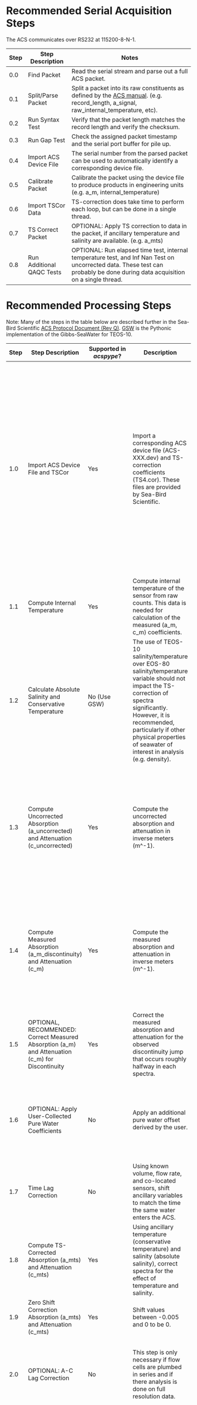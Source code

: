 # Recommended Serial Acquisition Steps
The ACS communicates over RS232 at 115200-8-N-1.

| **Step** | **Step Description**      | **Notes**                                                                                                                                                                                              |
|----------|---------------------------|--------------------------------------------------------------------------------------------------------------------------------------------------------------------------------------------------------|
| 0.0      | Find Packet               | Read the serial stream and parse out a full ACS packet.                                                                                                                                                |
| 0.1      | Split/Parse Packet        | Split a packet into its raw constituents as defined by the [ACS manual](https://www.seabird.com/asset-get.download.jsa?id=69833852764). (e.g. record_length, a_signal, raw_internal_temperature, etc). |
| 0.2      | Run Syntax Test           | Verify that the packet length matches the record length and verify the checksum.                                                                                                                       |
| 0.3      | Run Gap Test              | Check the assigned packet timestamp and the serial port buffer for pile up.                                                                                                                            |
| 0.4      | Import ACS Device File    | The serial number from the parsed packet can be used to automatically identify a corresponding device file.                                                                                            | 
| 0.5      | Calibrate Packet          | Calibrate the packet using the device file to produce products in engineering units (e.g. a_m, internal_temperature)                                                                                   |
| 0.6      | Import TSCor Data         | TS-correction does take time to perform each loop, but can be done in a single thread.                                                                                                                 |                    
| 0.7      | TS Correct Packet         | OPTIONAL: Apply TS correction to data in the packet, if ancillary temperature and salinity are available. (e.g. a_mts)                                                                                 |
| 0.8      | Run Additional QAQC Tests | OPTIONAL: Run elapsed time test, internal temperature test, and Inf Nan Test on uncorrected data. These test can probably be done during data acquisition on a single thread.                          |


# Recommended Processing Steps
Note: Many of the steps in the table below are described further in the Sea-Bird Scientific [ACS Protocol Document (Rev Q)](https://www.seabird.com/asset-get.download.jsa?id=69833852764).
[GSW](https://pypi.org/project/gsw/) is the Pythonic implementation of the Gibbs-SeaWater for TEOS-10.


| **Step** | **Step Description**                                                                             | **Supported in *acspype*?** | **Description**                                                                                                                                                                                                                                                           | **Notes**                                                                                                                                                                                                                                                                                                                                                                 |
|----------|--------------------------------------------------------------------------------------------------|-----------------------------|---------------------------------------------------------------------------------------------------------------------------------------------------------------------------------------------------------------------------------------------------------------------------|---------------------------------------------------------------------------------------------------------------------------------------------------------------------------------------------------------------------------------------------------------------------------------------------------------------------------------------------------------------------------|
| 1.0      | Import ACS Device File and TSCor                                                                 | Yes                         | Import a corresponding ACS device file (ACS-XXX.dev) and TS-correction coefficients (TS4.cor). These files are provided by Sea-Bird Scientific.                                                                                                                           | The TS4.cor file from SBS should be the same for all ACS. *acspype* has these coefficients hardcoded. It is strongly recommended to rename the .dev file to ACS-XXXXX_YYYY-MM-DD.dev, where XXXXX is the zero padded serial number (00011) and YYYY-MM-DD is the date of calibration in the device file, to avoid overwritting device files if stored in the same folder. |
| 1.1      | Compute Internal Temperature                                                                     | Yes                         | Compute internal temperature of the sensor from raw counts. This data is needed for calculation of the measured (a_m, c_m) coefficients.                                                                                                                                  | The external temperature isn't used in processing ACS data, but can also be calculated at this stage.                                                                                                                                                                                                                                                                     |
| 1.2      | Calculate Absolute Salinity and Conservative Temperature                                         | No (Use GSW)                | The use of TEOS-10 salinity/temperature over EOS-80 salinity/temperature variable should not impact the TS-correction of spectra significantly. However, it is recommended, particularly if other physical properties of seawater of interest in analysis (e.g. density). | This requires a co-located CTD or TSG.                                                                                                                                                                                                                                                                                                                                    |
| 1.3      | Compute Uncorrected Absorption (a_uncorrected) and Attenuation (c_uncorrected)                   | Yes                         | Compute the uncorrected absorption and attenuation in inverse meters (m^-1).                                                                                                                                                                                              | This is the first step in the processing chain where the ACS data is converted from raw counts to engineering units. Comparing uncorrected values may be useful in identifying debris or bubbles in the flow path.                                                                                                                                                        |
| 1.4      | Compute Measured Absorption (a_m_discontinuity) and Attenuation (c_m)                            | Yes                         | Compute the measured absorption and attenuation in inverse meters (m^-1).                                                                                                                                                                                                 | *acspype* uses the measured (m) subscript because the filtration state of the medium is unknown. Use of the particulate-gelbstoff (pg), particulate (p), and gelbstoff (g) subscripts should be applied later at user discretion.                                                                                                                                         |
| 1.5      | OPTIONAL, RECOMMENDED: Correct Measured Absorption (a_m) and Attenuation (c_m) for Discontinuity | Yes                         | Correct the measured absorption and attenuation for the observed discontinuity jump that occurs roughly halfway in each spectra.                                                                                                                                          | This step applies a scalar offset to the second half of the spectra to create a smoother spectrum.                                                                                                                                                                                                                                                                        |
| 1.6      | OPTIONAL: Apply User-Collected Pure Water Coefficients                                           | No                          | Apply an additional pure water offset derived by the user.                                                                                                                                                                                                                | This may require multiple calibrations. Linear interpolation between two or more user created offsets will help assess and remove sensor drift.                                                                                                                                                                                                                           |
| 1.7      | Time Lag Correction                                                                              | No                          | Using known volume, flow rate, and co-located sensors, shift ancillary variables to match the time the same water enters the ACS.                                                                                                                                         | This requires a nearby CTD or TSG and knowledge of the flow rate of water pumped through the ACS.                                                                                                                                                                                                                                                                         |
| 1.8      | Compute TS-Corrected Absorption (a_mts) and Attenuation (c_mts)                                  | Yes                         | Using ancillary temperature (conservative temperature) and salinity (absolute salinity), correct spectra for the effect of temperature and salinity.                                                                                                                      | This requires a nearby CTD or TSG. DO NOT USE THE ACS EXTERNAL TEMPERATURE.                                                                                                                                                                                                                                                                                               |
| 1.9      | Zero Shift Correction Absorption (a_mts) and Attenuation (c_mts)                                 | Yes                         | Shift values between -0.005 and 0 to be 0.                                                                                                                                                                                                                                |                                                                                                                                                                                                                                                                                                                                                                           |
| 2.0      | OPTIONAL: A-C Lag Correction                                                                     | No                          | This step is only necessary if flow cells are plumbed in series and if there analysis is done on full resolution data.                                                                                                                                                    | OPTIONAL: This only applies if the flow cells are plumbed in series and you do not intend to resample to coarser time bins.                                                                                                                                                                                                                                               |
| 3.0      | Interpolate to Common Wavelengths                                                                | Yes                         | Linearly interpolate absorption and attenuation variables to common wavelength bins.                                                                                                                                                                                      | Linear interpolation between wavelength bins is not common in ACS literature. However, this makes it significantly easier to perform scattering correction and for comparision between absorption and attenuation.                                                                                                                                                        |
| 3.1      | Correct Absorption for Scattering Using Baseline and Proportional Methods                        | Yes                         | Perform a user selected scattering correction to absorption.                                                                                                                                                                                                              | Baseline, Fixed, and Proportional Scattering Correction are provided by *acspype*. For scattering correction that requires a reference wavelength, 715nm is commonly used. However, *acspype* provides a function that will estimate an optimal reference wavelength by using the first red wavelength (>700nm) that is closes to zero.                                   |
| 4.0      | Run QAQC Tests                                                                                   | Yes                         | Run QAQC tests (see [Recommended QAQC Tests](#Recommended QAQC Tests) table for recommended tests).                                                                                                                                                                       | Elapsed Time Test, Internal Temperature Test, Inf Nan Test, Gross Range Test                                                                                                                                                                                                                                                                                              |
| 4.1      | Remove Poor Quality Spectra Based on QAQC Test Results                                           | No (Use Xarray)             | Remove poor quality spectra from analysis. The results of some may tests provide indication of instrument malfunction, occurrence of debric or bubble in flow, or that the data is suspect because of defined limits in the sensor file.                                  |                                                                                                                                                                                                                                                                                                                                                                           |
| 5.0      | Split into Total (a_pg, c_pg), Particulate (a_p, c_p) and Gelbstoff (a_g, c_g) Measurements      | No                          | At this stage, data can be renamed to match its filtration state. Generally p = pg - g                                                                                                                                                                                    | This stage requires knowledge of the filtration state of the seawater.                                                                                                                                                                                                                                                                                                    |
| 6.0      | Filter and Resample                                                                              | No                          | At this stage, data can be passed through a series of smoothing filters and resampled to user-defined bins.                                                                                                                                                               | This stage requires careful consideration of the required resolution for analysis.                                                                                                                                                                                                                                                                                        |
| 7.0      | Compute Advanced Data Products                                                                   | Yes (Ongoing Development)   | Corrected absorption and attenuation products are used to compute advanced data products (e.g. chlorophyll-a from absorption line height and particulate organic carbon).                                                                                                 | 


# Recommended QAQC Tests
Note: If using *acspype* and a flag of 2 (NOT_EVALUATED) is assigned in these tests, that indicates there was a programmatic failure in the test and an issue should be raised on GitHub.

| **Test Name**             | **Test Description**                                                                                                                                                                                                                                                                                                                                                          | **Recommended Settings**                                                        | **Is QARTOD?** | **Possible Results** | **Notes**                                                                                                                                                                                                                                                                                                                                                  |
|---------------------------|-------------------------------------------------------------------------------------------------------------------------------------------------------------------------------------------------------------------------------------------------------------------------------------------------------------------------------------------------------------------------------|---------------------------------------------------------------------------------|----------------|----------------------|------------------------------------------------------------------------------------------------------------------------------------------------------------------------------------------------------------------------------------------------------------------------------------------------------------------------------------------------------------|
| Gap Test                  | The first stage is to compare the data acquisition time to the host computer clock time. The second stage is to compare the known record length agains the number of bytes in the serial buffer.                                                                                                                                                                              | Time Increment = 0.25 (s)                                                       | Yes            | 4, 1                 |                                                                                                                                                                                                                                                                                                                                                            |
| Syntax Test               | The first stage checks if the registration bytes occur at the beginning of the packet. The second stage checks if the packet contains a pad byte at the end. The third stage compares the length of the packet agains the size of the packet descriptor. The fourth stage compares the record length against the length of the packet. The fifth stage verifies the checksum. | Not Applicable                                                                  | Yes            | 4,1                  |                                                                                                                                                                                                                                                                                                                                                            |
| Elapsed Time Test         | Check the elapsed time in each ACS sample to see if it is collected at a reasonable time since the instrument recieved power. The manufacturer states that the ACS takes up to 10 minutes to warm-up and that data may be questionable during this time. On moorings where power is a commodity, this is may not be possible.                                                 | Fail Threshold = 45000 (ms)<br>Suspect Threshold = 240000 (ms)                  | No             | 4,3,1                |                                                                                                                                                                                                                                                                                                                                                            | 
| Internal Temperature Test | Check the internal temperature of the ACS to see if it is within the range specified in the device file. Values outside the device calibration range are flagged as suspect.                                                                                                                                                                                                  | Defined in device file and automatically applied.                               | No             | 3,2,1                |                                                                                                                                                                                                                                                                                                                                                            |
| Inf Nan Test              | Check the uncorrected values for Inf and NaN values. Inf and Nan values can appear in uncorrected measurements for a number of reasons. A common reason is that the one or multple reference counts contain the value of 0, which propagate to NaN when performing a log operation and remain at each processing step.                                                        | Not Applicable                                                                  | No             | 4, 1                 | If a NaN exists in the spectrum, it should probably be discarded. Repeated NaNs (or zero reference counts) in uncorrected values may indicate that factory recalibration is needed or an instrument malfunction.                                                                                                                                           |
| A Greater Than C Test     | Check if uncorrected absorption is greater than attenuation. Consecutive values in a spectrum and over time may indicate bubbles or a stuck object in the flow cell.                                                                                                                                                                                                          | Not Applicable                                                                  | No             | 3, 1                 | This test should be used to consider data suspect, but should not be used to immediate remove data.                                                                                                                                                                                                                                                        |
| Gross Range Test          | On TS and scattering corrected spectrum, run the gross range test, which will assign a flag for each wavelength in a spectra.                                                                                                                                                                                                                                                 | Fail Threshold = [0, 10]<br>Suspect Threshold = [0.001,8.5]                     | Yes            | 4, 3, 1              | Some may find that this results in fail flags in the red wavelengths, even after correction. This                                                                                                                                                                                                                                                          |
| Blanket Gross Range Test  | Assigns a blanket flag to the entire spectrum if a certain percentage of coefficients across the spectrum are flagged as fail. This is useful for identifying spectra that are not suitable for further processing.                                                                                                                                                           | Ignore Wavelengths = [700, 755]<br>Fail Threshold = 10<br>Suspect Threshold = 5 | No             | 4, 3, 1              | This may be useful for identifying poor quality spectra. Users should review the neigboring spectrum samples to see if the issue is persistent or a one-off. If only one spectrum is found as failed while the neighboring spectrum are ok, then it could probably be removed before analysis is performed without a significant impact on the end result. | 
| Rolling Variance Test     | Assigns a flag at each wavelength bin of spectrum if the variance over time exceeds a percentage of the mean. A rolling centered window is used to calculate the variance and a flag is assigned to the central sample.                                                                                                                                                       | Percentage = 10<br>Window Size = 7<br>                                          | No             | 3,1                  | Suspect flags may indicate bubbles or debris in the flow cell.  NOT CURRENTLY IMPLEMENTED.                                                                                                                                                                                                                                                                 |